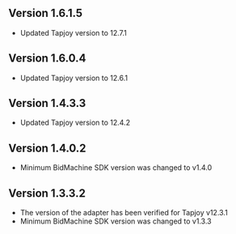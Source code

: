 ## Version 1.6.1.5
* Updated Tapjoy version to 12.7.1

## Version 1.6.0.4
* Updated Tapjoy version to 12.6.1

## Version 1.4.3.3
* Updated Tapjoy version to 12.4.2

## Version 1.4.0.2
* Minimum BidMachine SDK version was changed to v1.4.0

## Version 1.3.3.2
* The version of the adapter has been verified for Tapjoy v12.3.1
* Minimum BidMachine SDK version was changed to v1.3.3